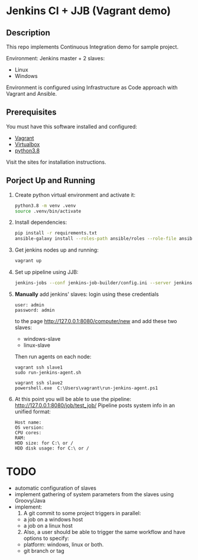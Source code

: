 # Jenkins CI + JJB (Vagrant demo)

## Description
This repo implements Continuous Integration demo for sample project.

Environment:
Jenkins master + 2 slaves:
   - Linux
   - Windows

Environment is configured using Infrastructure as Code approach with Vagrant and Ansible.

## Prerequisites

You must have this software installed and configured:
- [Vagrant](https://www.vagrantup.com)
- [Virtualbox](https://www.virtualbox.org)
- [python3.8](https://www.python.org)

Visit the sites for installation instructions.

## Porject Up and Running

1. Create python virtual environment and activate it:
   ```bash
   python3.8 -m venv .venv
   source .venv/bin/activate
   ```
2. Install dependencies:
   ```bash
   pip install -r requirements.txt
   ansible-galaxy install --roles-path ansible/roles --role-file ansible/requirements.yml
   ```
3. Get jenkins nodes up and running:
   ```bash
   vagrant up
   ```
4. Set up pipeline using JJB:
   ```bash
   jenkins-jobs --conf jenkins-job-builder/config.ini --server jenkins-master update jenkins-job-builder/pipeline.yml
   ```
5. **Manually** add jenkins' slaves: login using these credentials
   ```
   user: admin
   password: admin
   ```
   to the page http://127.0.0.1:8080/computer/new and add these two slaves:
   - windows-slave
   - linux-slave

   Then run agents on each node:
   ```
   vagrant ssh slave1
   sudo run-jenkins-agent.sh
   ```
   ```
   vagrant ssh slave2
   powershell.exe  C:\Users\vagrant\run-jenkins-agent.ps1
   ```
6. At this point you will be able to use the pipeline: http://127.0.0.1:8080/job/test_job/ 
    Pipeline posts system info in an unified format:
    ```
    Host name:
    OS version:
    CPU cores:
    RAM:
    HDD size: for C:\ or /
    HDD disk usage: for C:\ or /
   ```

   
# TODO
- automatic configuration of slaves
- implement gathering of system parameters from the slaves using Groovy/Java
- implement: 
  1. A git commit to some project triggers in parallel:
  - a job on a windows host
  - a job on a linux host
  2. Also, a user should be able to trigger the same workflow and have options to specify:
  - platform: windows, linux or both.
  - git branch or tag
